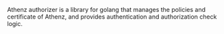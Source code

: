 Athenz authorizer is a library for golang that manages the policies and certificate of Athenz, and provides authentication and authorization check logic.
